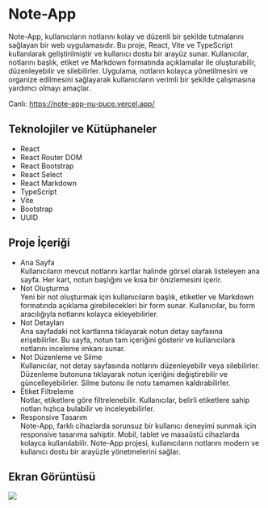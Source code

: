 ﻿<h1>Note-App</h1>
Note-App, kullanıcıların notlarını kolay ve düzenli bir şekilde tutmalarını sağlayan bir web uygulamasıdır. Bu proje, React, Vite ve TypeScript kullanılarak geliştirilmiştir ve kullanıcı dostu bir arayüz sunar. Kullanıcılar, notlarını başlık, etiket ve Markdown formatında açıklamalar ile oluşturabilir, düzenleyebilir ve silebilirler. Uygulama, notların kolayca yönetilmesini ve organize edilmesini sağlayarak kullanıcıların verimli bir şekilde çalışmasına yardımcı olmayı amaçlar.

Canlı: https://note-app-nu-puce.vercel.app/

<h2>Teknolojiler ve Kütüphaneler</h2>

<ul>
  <li>React</li>
  <li>React Router DOM</li>
  <li>React Bootstrap</li>
  <li>React Select</li>
  <li>React Markdown</li>
  <li>TypeScript</li>
  <li>Vite</li>
  <li>Bootstrap</li>
  <li>UUID</li>
</ul>

<h2>Proje İçeriği</h2>

<ul>
<li>Ana Sayfa</li>
Kullanıcıların mevcut notlarını kartlar halinde görsel olarak listeleyen ana sayfa. Her kart, notun başlığını ve kısa bir önizlemesini içerir.
<li>Not Oluşturma</li>
Yeni bir not oluşturmak için kullanıcıların başlık, etiketler ve Markdown formatında açıklama girebilecekleri bir form sunar. Kullanıcılar, bu form aracılığıyla notlarını kolayca ekleyebilirler.
<li>Not Detayları</li>
Ana sayfadaki not kartlarına tıklayarak notun detay sayfasına erişebilirler. Bu sayfa, notun tam içeriğini gösterir ve kullanıcılara notlarını inceleme imkanı sunar.
<li>Not Düzenleme ve Silme</li>
Kullanıcılar, not detay sayfasında notlarını düzenleyebilir veya silebilirler. Düzenleme butonuna tıklayarak notun içeriğini değiştirebilir ve güncelleyebilirler. Silme butonu ile notu tamamen kaldırabilirler.
<li>Etiket Filtreleme</li>
Notlar, etiketlere göre filtrelenebilir. Kullanıcılar, belirli etiketlere sahip notları hızlıca bulabilir ve inceleyebilirler.
<li>Responsive Tasarım</li>
Note-App, farklı cihazlarda sorunsuz bir kullanıcı deneyimi sunmak için responsive tasarıma sahiptir. Mobil, tablet ve masaüstü cihazlarda kolayca kullanılabilir.
Note-App projesi, kullanıcıların notlarını modern ve kullanıcı dostu bir arayüzle yönetmelerini sağlar.
</ul>

<h2>Ekran Görüntüsü</h2>

![](ekran.gif)
